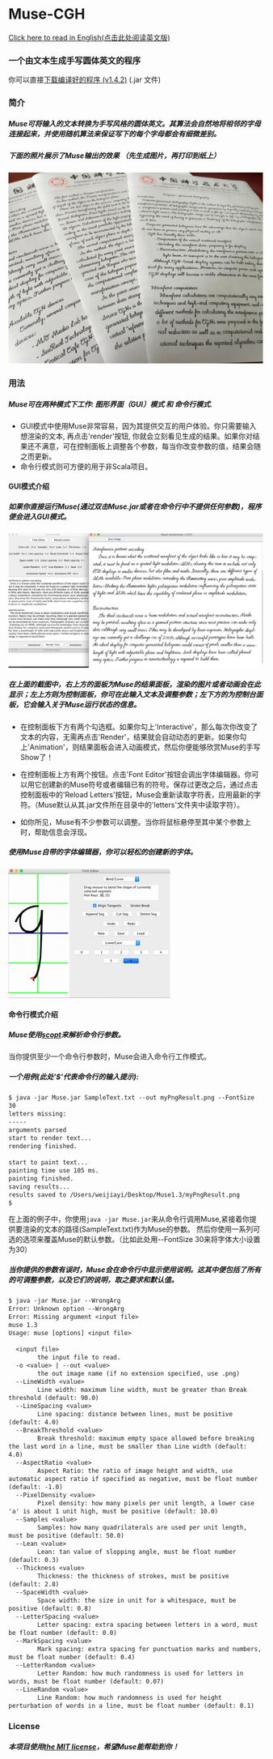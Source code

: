 # Muse-CGH
[Click here to read in English(点击此处阅读英文版)](README.md)
### 一个由文本生成手写圆体英文的程序

你可以直接[下载编译好的程序 (v1.4.2)](https://github.com/MrVPlusOne/Muse-CGH/releases/download/v1.4.2/Muse_1.4.2.zip) (.jar 文件)

### 简介

##### Muse可将输入的文本转换为手写风格的圆体英文。其算法会自然地将相邻的字母连接起来，并使用随机算法来保证写下的每个字母都会有细微差别。

##### 下面的照片展示了Muse输出的效果 （先生成图片，再打印到纸上）

![alt tag](Printed.jpg)


### 用法

##### Muse可在两种模式下工作: 图形界面（GUI）模式 和 命令行模式. 
 - GUI模式中使用Muse非常容易，因为其提供交互的用户体验。你只需要输入想渲染的文本, 再点击'render'按钮, 你就会立刻看见生成的结果。如果你对结果还不满意，可在控制面板上调整各个参数，每当你改变参数的值，结果会随之而更新。
 - 命令行模式则可方便的用于非Scala项目。

#### GUI模式介绍

##### 如果你直接运行Muse(通过双击Muse.jar或者在命令行中不提供任何参数)，程序便会进入GUI模式。

![alt tag](Sample.png)

##### 在上面的截图中，右上方的面板为Muse的结果面板，渲染的图片或者动画会在此显示；左上方则为控制面板，你可在此输入文本及调整参数；左下方的为控制台面板，它会输入关于Muse运行状态的信息。

 - 在控制面板下方有两个勾选框。如果你勾上'Interactive'，那么每次你改变了文本的内容，无需再点击'Render'，结果就会自动动态的更新。如果你勾上'Animation'，则结果面板会进入动画模式，然后你便能够欣赏Muse的手写Show了！
 
 - 在控制面板上方有两个按钮。点击'Font Editor'按钮会调出字体编辑器。你可以用它创建新的Muse符号或者编辑已有的符号。保存过更改之后，通过点击控制面板中的'Reload Letters'按钮，Muse会重新读取字符表，应用最新的字符。（Muse默认从其.jar文件所在目录中的'letters'文件夹中读取字符）。
 
 - 如你所见，Muse有不少参数可以调整。当你将鼠标悬停至其中某个参数上时，帮助信息会浮现。

##### 使用Muse自带的字体编辑器，你可以轻松的创建新的字体。

![alt tag](NewEditor.gif)

#### 命令行模式介绍

##### Muse使用[scopt](https://github.com/scopt/scopt)来解析命令行参数。

当你提供至少一个命令行参数时，Muse会进入命令行工作模式。

##### 一个用例(此处'$'代表命令行的输入提示):

```
$ java -jar Muse.jar SampleText.txt --out myPngResult.png --FontSize 30
letters missing: 
-----
arguments parsed
start to render text...
rendering finished.

start to paint text...
painting time use 105 ms.
painting finished.
saving results...
results saved to /Users/weijiayi/Desktop/Muse1.3/myPngResult.png
$ 
```

在上面的例子中，你使用`java -jar Muse.jar`来从命令行调用Muse,紧接着你提供要渲染的文本的路径(SampleText.txt)作为Muse的参数。 然后你使用一系列可选的选项来覆盖Muse的默认参数。（比如此处用--FontSize 30来将字体大小设置为30）

##### 当你提供的参数有误时，Muse会在命令行中显示使用说明。这其中便包括了所有的可调整参数，以及它们的说明，取之要求和默认值。

```
$ java -jar Muse.jar --WrongArg
Error: Unknown option --WrongArg
Error: Missing argument <input file>
muse 1.3
Usage: muse [options] <input file>

  <input file>
        the input file to read.
  -o <value> | --out <value>
        the out image name (if no extension specified, use .png)
  --LineWidth <value>
        Line width: maximum line width, must be greater than Break threshold (default: 90.0)
  --LineSpacing <value>
        Line spacing: distance between lines, must be positive (default: 4.0)
  --BreakThreshold <value>
        Break threshold: maximum empty space allowed before breaking the last word in a line, must be smaller than Line width (default: 4.0)
  --AspectRatio <value>
        Aspect Ratio: the ratio of image height and width, use automatic aspect ratio if specified as negative, must be float number (default: -1.0)
  --PixelDensity <value>
        Pixel density: how many pixels per unit length, a lower case 'a' is about 1 unit high, must be positive (default: 10.0)
  --Samples <value>
        Samples: how many quadrilaterals are used per unit length, must be positive (default: 50.0)
  --Lean <value>
        Lean: tan value of slopping angle, must be float number (default: 0.3)
  --Thickness <value>
        Thickness: the thickness of strokes, must be positive (default: 2.8)
  --SpaceWidth <value>
        Space width: the size in unit for a whitespace, must be positive (default: 0.8)
  --LetterSpacing <value>
        Letter spacing: extra spacing between letters in a word, must be float number (default: 0.0)
  --MarkSpacing <value>
        Mark spacing: extra spacing for punctuation marks and numbers, must be float number (default: 0.4)
  --LetterRandom <value>
        Letter Random: how much randomness is used for letters in words, must be float number (default: 0.07)
  --LineRandom <value>
        Line Random: how much randomness is used for height perturbation of words in a line, must be float number (default: 0.1)

```



### License
##### 本项目使用[the MIT license](LICENSE.txt)，希望Muse能帮助到你！

